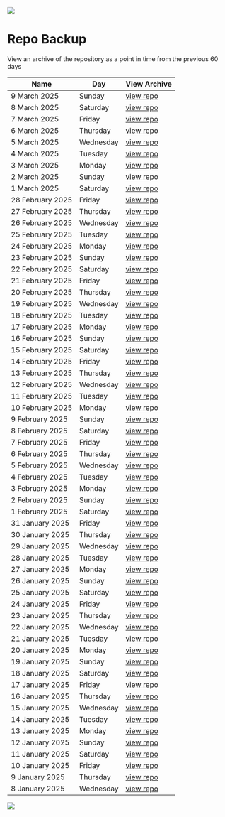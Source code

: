 ![](../../reports/img/header.jpg)

# Repo Backup

View an archive of the repository as a point in time from the previous 60 days


| Name                 | Day         |View Archive              |
| -------------------- |-------------|-------------------------|
| 9 March 2025    | Sunday    | [view repo](https://github.com/Peter-Piek/PUBLIC-Subscription-Backup/tree/HEAD@%7B2025-3-9%7D)    |
| 8 March 2025    | Saturday    | [view repo](https://github.com/Peter-Piek/PUBLIC-Subscription-Backup/tree/HEAD@%7B2025-3-8%7D)    |
| 7 March 2025    | Friday    | [view repo](https://github.com/Peter-Piek/PUBLIC-Subscription-Backup/tree/HEAD@%7B2025-3-7%7D)    |
| 6 March 2025    | Thursday    | [view repo](https://github.com/Peter-Piek/PUBLIC-Subscription-Backup/tree/HEAD@%7B2025-3-6%7D)    |
| 5 March 2025    | Wednesday    | [view repo](https://github.com/Peter-Piek/PUBLIC-Subscription-Backup/tree/HEAD@%7B2025-3-5%7D)    |
| 4 March 2025    | Tuesday    | [view repo](https://github.com/Peter-Piek/PUBLIC-Subscription-Backup/tree/HEAD@%7B2025-3-4%7D)    |
| 3 March 2025    | Monday    | [view repo](https://github.com/Peter-Piek/PUBLIC-Subscription-Backup/tree/HEAD@%7B2025-3-3%7D)    |
| 2 March 2025    | Sunday    | [view repo](https://github.com/Peter-Piek/PUBLIC-Subscription-Backup/tree/HEAD@%7B2025-3-2%7D)    |
| 1 March 2025    | Saturday    | [view repo](https://github.com/Peter-Piek/PUBLIC-Subscription-Backup/tree/HEAD@%7B2025-3-1%7D)    |
| 28 February 2025    | Friday    | [view repo](https://github.com/Peter-Piek/PUBLIC-Subscription-Backup/tree/HEAD@%7B2025-2-28%7D)    |
| 27 February 2025    | Thursday    | [view repo](https://github.com/Peter-Piek/PUBLIC-Subscription-Backup/tree/HEAD@%7B2025-2-27%7D)    |
| 26 February 2025    | Wednesday    | [view repo](https://github.com/Peter-Piek/PUBLIC-Subscription-Backup/tree/HEAD@%7B2025-2-26%7D)    |
| 25 February 2025    | Tuesday    | [view repo](https://github.com/Peter-Piek/PUBLIC-Subscription-Backup/tree/HEAD@%7B2025-2-25%7D)    |
| 24 February 2025    | Monday    | [view repo](https://github.com/Peter-Piek/PUBLIC-Subscription-Backup/tree/HEAD@%7B2025-2-24%7D)    |
| 23 February 2025    | Sunday    | [view repo](https://github.com/Peter-Piek/PUBLIC-Subscription-Backup/tree/HEAD@%7B2025-2-23%7D)    |
| 22 February 2025    | Saturday    | [view repo](https://github.com/Peter-Piek/PUBLIC-Subscription-Backup/tree/HEAD@%7B2025-2-22%7D)    |
| 21 February 2025    | Friday    | [view repo](https://github.com/Peter-Piek/PUBLIC-Subscription-Backup/tree/HEAD@%7B2025-2-21%7D)    |
| 20 February 2025    | Thursday    | [view repo](https://github.com/Peter-Piek/PUBLIC-Subscription-Backup/tree/HEAD@%7B2025-2-20%7D)    |
| 19 February 2025    | Wednesday    | [view repo](https://github.com/Peter-Piek/PUBLIC-Subscription-Backup/tree/HEAD@%7B2025-2-19%7D)    |
| 18 February 2025    | Tuesday    | [view repo](https://github.com/Peter-Piek/PUBLIC-Subscription-Backup/tree/HEAD@%7B2025-2-18%7D)    |
| 17 February 2025    | Monday    | [view repo](https://github.com/Peter-Piek/PUBLIC-Subscription-Backup/tree/HEAD@%7B2025-2-17%7D)    |
| 16 February 2025    | Sunday    | [view repo](https://github.com/Peter-Piek/PUBLIC-Subscription-Backup/tree/HEAD@%7B2025-2-16%7D)    |
| 15 February 2025    | Saturday    | [view repo](https://github.com/Peter-Piek/PUBLIC-Subscription-Backup/tree/HEAD@%7B2025-2-15%7D)    |
| 14 February 2025    | Friday    | [view repo](https://github.com/Peter-Piek/PUBLIC-Subscription-Backup/tree/HEAD@%7B2025-2-14%7D)    |
| 13 February 2025    | Thursday    | [view repo](https://github.com/Peter-Piek/PUBLIC-Subscription-Backup/tree/HEAD@%7B2025-2-13%7D)    |
| 12 February 2025    | Wednesday    | [view repo](https://github.com/Peter-Piek/PUBLIC-Subscription-Backup/tree/HEAD@%7B2025-2-12%7D)    |
| 11 February 2025    | Tuesday    | [view repo](https://github.com/Peter-Piek/PUBLIC-Subscription-Backup/tree/HEAD@%7B2025-2-11%7D)    |
| 10 February 2025    | Monday    | [view repo](https://github.com/Peter-Piek/PUBLIC-Subscription-Backup/tree/HEAD@%7B2025-2-10%7D)    |
| 9 February 2025    | Sunday    | [view repo](https://github.com/Peter-Piek/PUBLIC-Subscription-Backup/tree/HEAD@%7B2025-2-9%7D)    |
| 8 February 2025    | Saturday    | [view repo](https://github.com/Peter-Piek/PUBLIC-Subscription-Backup/tree/HEAD@%7B2025-2-8%7D)    |
| 7 February 2025    | Friday    | [view repo](https://github.com/Peter-Piek/PUBLIC-Subscription-Backup/tree/HEAD@%7B2025-2-7%7D)    |
| 6 February 2025    | Thursday    | [view repo](https://github.com/Peter-Piek/PUBLIC-Subscription-Backup/tree/HEAD@%7B2025-2-6%7D)    |
| 5 February 2025    | Wednesday    | [view repo](https://github.com/Peter-Piek/PUBLIC-Subscription-Backup/tree/HEAD@%7B2025-2-5%7D)    |
| 4 February 2025    | Tuesday    | [view repo](https://github.com/Peter-Piek/PUBLIC-Subscription-Backup/tree/HEAD@%7B2025-2-4%7D)    |
| 3 February 2025    | Monday    | [view repo](https://github.com/Peter-Piek/PUBLIC-Subscription-Backup/tree/HEAD@%7B2025-2-3%7D)    |
| 2 February 2025    | Sunday    | [view repo](https://github.com/Peter-Piek/PUBLIC-Subscription-Backup/tree/HEAD@%7B2025-2-2%7D)    |
| 1 February 2025    | Saturday    | [view repo](https://github.com/Peter-Piek/PUBLIC-Subscription-Backup/tree/HEAD@%7B2025-2-1%7D)    |
| 31 January 2025    | Friday    | [view repo](https://github.com/Peter-Piek/PUBLIC-Subscription-Backup/tree/HEAD@%7B2025-1-31%7D)    |
| 30 January 2025    | Thursday    | [view repo](https://github.com/Peter-Piek/PUBLIC-Subscription-Backup/tree/HEAD@%7B2025-1-30%7D)    |
| 29 January 2025    | Wednesday    | [view repo](https://github.com/Peter-Piek/PUBLIC-Subscription-Backup/tree/HEAD@%7B2025-1-29%7D)    |
| 28 January 2025    | Tuesday    | [view repo](https://github.com/Peter-Piek/PUBLIC-Subscription-Backup/tree/HEAD@%7B2025-1-28%7D)    |
| 27 January 2025    | Monday    | [view repo](https://github.com/Peter-Piek/PUBLIC-Subscription-Backup/tree/HEAD@%7B2025-1-27%7D)    |
| 26 January 2025    | Sunday    | [view repo](https://github.com/Peter-Piek/PUBLIC-Subscription-Backup/tree/HEAD@%7B2025-1-26%7D)    |
| 25 January 2025    | Saturday    | [view repo](https://github.com/Peter-Piek/PUBLIC-Subscription-Backup/tree/HEAD@%7B2025-1-25%7D)    |
| 24 January 2025    | Friday    | [view repo](https://github.com/Peter-Piek/PUBLIC-Subscription-Backup/tree/HEAD@%7B2025-1-24%7D)    |
| 23 January 2025    | Thursday    | [view repo](https://github.com/Peter-Piek/PUBLIC-Subscription-Backup/tree/HEAD@%7B2025-1-23%7D)    |
| 22 January 2025    | Wednesday    | [view repo](https://github.com/Peter-Piek/PUBLIC-Subscription-Backup/tree/HEAD@%7B2025-1-22%7D)    |
| 21 January 2025    | Tuesday    | [view repo](https://github.com/Peter-Piek/PUBLIC-Subscription-Backup/tree/HEAD@%7B2025-1-21%7D)    |
| 20 January 2025    | Monday    | [view repo](https://github.com/Peter-Piek/PUBLIC-Subscription-Backup/tree/HEAD@%7B2025-1-20%7D)    |
| 19 January 2025    | Sunday    | [view repo](https://github.com/Peter-Piek/PUBLIC-Subscription-Backup/tree/HEAD@%7B2025-1-19%7D)    |
| 18 January 2025    | Saturday    | [view repo](https://github.com/Peter-Piek/PUBLIC-Subscription-Backup/tree/HEAD@%7B2025-1-18%7D)    |
| 17 January 2025    | Friday    | [view repo](https://github.com/Peter-Piek/PUBLIC-Subscription-Backup/tree/HEAD@%7B2025-1-17%7D)    |
| 16 January 2025    | Thursday    | [view repo](https://github.com/Peter-Piek/PUBLIC-Subscription-Backup/tree/HEAD@%7B2025-1-16%7D)    |
| 15 January 2025    | Wednesday    | [view repo](https://github.com/Peter-Piek/PUBLIC-Subscription-Backup/tree/HEAD@%7B2025-1-15%7D)    |
| 14 January 2025    | Tuesday    | [view repo](https://github.com/Peter-Piek/PUBLIC-Subscription-Backup/tree/HEAD@%7B2025-1-14%7D)    |
| 13 January 2025    | Monday    | [view repo](https://github.com/Peter-Piek/PUBLIC-Subscription-Backup/tree/HEAD@%7B2025-1-13%7D)    |
| 12 January 2025    | Sunday    | [view repo](https://github.com/Peter-Piek/PUBLIC-Subscription-Backup/tree/HEAD@%7B2025-1-12%7D)    |
| 11 January 2025    | Saturday    | [view repo](https://github.com/Peter-Piek/PUBLIC-Subscription-Backup/tree/HEAD@%7B2025-1-11%7D)    |
| 10 January 2025    | Friday    | [view repo](https://github.com/Peter-Piek/PUBLIC-Subscription-Backup/tree/HEAD@%7B2025-1-10%7D)    |
| 9 January 2025    | Thursday    | [view repo](https://github.com/Peter-Piek/PUBLIC-Subscription-Backup/tree/HEAD@%7B2025-1-9%7D)    |
| 8 January 2025    | Wednesday    | [view repo](https://github.com/Peter-Piek/PUBLIC-Subscription-Backup/tree/HEAD@%7B2025-1-8%7D)    |

![](../../reports/img/logo.jpg)
